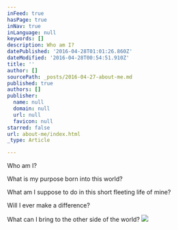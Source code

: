 ```yaml
---
inFeed: true
hasPage: true
inNav: true
inLanguage: null
keywords: []
description: Who am I?
datePublished: '2016-04-28T01:01:26.860Z'
dateModified: '2016-04-28T00:54:51.910Z'
title: ''
author: []
sourcePath: _posts/2016-04-27-about-me.md
published: true
authors: []
publisher:
  name: null
  domain: null
  url: null
  favicon: null
starred: false
url: about-me/index.html
_type: Article

---
```

Who am I?

What is my purpose born into this world?

What am I suppose to do in this short fleeting life of mine?

Will I ever make a difference?

What can I bring to the other side of the world?
![](https://the-grid-user-content.s3-us-west-2.amazonaws.com/70f99c7a-1297-4c4a-a83f-64e032d5a59b.jpg)